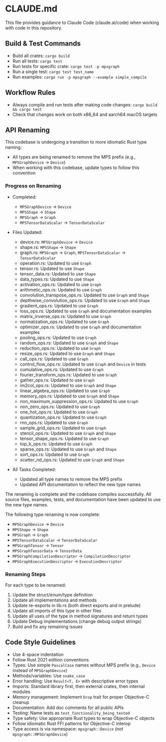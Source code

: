 # CLAUDE.md

This file provides guidance to Claude Code (claude.ai/code) when working with code in this repository.

## Build & Test Commands
- Build all crates: `cargo build`
- Run all tests: `cargo test`
- Run tests for specific crate: `cargo test -p mpsgraph`
- Run a single test: `cargo test test_name`
- Run examples: `cargo run -p mpsgraph --example simple_compile`

## Workflow Rules
- Always compile and run tests after making code changes: `cargo build && cargo test`
- Check that changes work on both x86_64 and aarch64 macOS targets

## API Renaming
This codebase is undergoing a transition to more idiomatic Rust type naming:
- All types are being renamed to remove the MPS prefix (e.g., `MPSGraphDevice` → `Device`)
- When working with this codebase, update types to follow this convention

### Progress on Renaming
- Completed:
  - `MPSGraphDevice` → `Device`
  - `MPSShape` → `Shape`
  - `MPSGraph` → `Graph`
  - `MPSTensorDataScalar` → `TensorDataScalar`

- Files Updated:
  - device.rs: `MPSGraphDevice` → `Device`
  - shape.rs: `MPSShape` → `Shape`
  - graph.rs: `MPSGraph` → `Graph`, `MPSTensorDataScalar` → `TensorDataScalar`
  - operation.rs: Updated to use `Graph`
  - tensor.rs: Updated to use `Shape`
  - tensor_data.rs: Updated to use `Shape`
  - data_types.rs: Updated to use `Shape`
  - activation_ops.rs: Updated to use `Graph`
  - arithmetic_ops.rs: Updated to use `Graph`
  - convolution_transpose_ops.rs: Updated to use `Graph` and `Shape`
  - depthwise_convolution_ops.rs: Updated to use `Graph` and `Shape`
  - gradient_ops.rs: Updated to use `Graph`
  - loss_ops.rs: Updated to use `Graph` and documentation examples
  - matrix_inverse_ops.rs: Updated to use `Graph`
  - normalization_ops.rs: Updated to use `Graph`
  - optimizer_ops.rs: Updated to use `Graph` and documentation examples
  - pooling_ops.rs: Updated to use `Graph`
  - random_ops.rs: Updated to use `Graph` and `Shape`
  - reduction_ops.rs: Updated to use `Graph`
  - resize_ops.rs: Updated to use `Graph` and `Shape`
  - call_ops.rs: Updated to use `Graph`
  - control_flow_ops.rs: Updated to use `Graph` and `Device` in tests
  - cumulative_ops.rs: Updated to use `Graph`
  - fourier_transform_ops.rs: Updated to use `Graph`
  - gather_ops.rs: Updated to use `Graph`
  - im2col_ops.rs: Updated to use `Graph` and `Shape`
  - linear_algebra_ops.rs: Updated to use `Graph`
  - memory_ops.rs: Updated to use `Graph` and `Shape`
  - non_maximum_suppression_ops.rs: Updated to use `Graph`
  - non_zero_ops.rs: Updated to use `Graph`
  - one_hot_ops.rs: Updated to use `Graph`
  - quantization_ops.rs: Updated to use `Graph`
  - rnn_ops.rs: Updated to use `Graph`
  - sample_grid_ops.rs: Updated to use `Graph`
  - stencil_ops.rs: Updated to use `Graph` and `Shape`
  - tensor_shape_ops.rs: Updated to use `Graph`
  - top_k_ops.rs: Updated to use `Graph`
  - sparse_ops.rs: Updated to use `Graph` and `Shape` 
  - sort_ops.rs: Updated to use `Graph`
  - scatter_nd_ops.rs: Updated to use `Graph` and `Shape`

- All Tasks Completed:
  - Updated all type names to remove the MPS prefix
  - Updated API documentation to reflect the new type names

The renaming is complete and the codebase compiles successfully. All source files, examples, tests, and documentation have been updated to use the new type names.

The following type renaming is now complete:
  - `MPSGraphDevice` → `Device`
  - `MPSShape` → `Shape`
  - `MPSGraph` → `Graph`
  - `MPSTensorDataScalar` → `TensorDataScalar`
  - `MPSGraphTensor` → `Tensor`
  - `MPSGraphTensorData` → `TensorData`
  - `MPSGraphCompilationDescriptor` → `CompilationDescriptor`
  - `MPSGraphExecutionDescriptor` → `ExecutionDescriptor`

### Renaming Steps
For each type to be renamed:
1. Update the struct/enum/type definition
2. Update all implementations and methods 
3. Update re-exports in lib.rs (both direct exports and in prelude)
4. Update all imports of this type in other files
5. Update all uses of the type in method signatures and return types
6. Update Debug implementations (change debug output strings)
7. Build and fix any remaining issues

## Code Style Guidelines
- Use 4-space indentation
- Follow Rust 2021 edition conventions
- Types: Use simple `PascalCase` names without MPS prefix (e.g., `Device` instead of `MPSGraphDevice`)
- Methods/variables: Use `snake_case`
- Error handling: Use `Result<T, E>` with descriptive error types
- Imports: Standard library first, then external crates, then internal modules
- Memory management: Implement `Drop` trait for proper Objective-C cleanup
- Documentation: Add doc comments for all public APIs
- Testing: Name tests as `test_functionality_being_tested`
- Type safety: Use appropriate Rust types to wrap Objective-C objects
- Follow idiomatic Rust FFI patterns for Objective-C interop
- Type access is via namespace: `mpsgraph::Device` (not `mpsgraph::MPSGraphDevice`)
